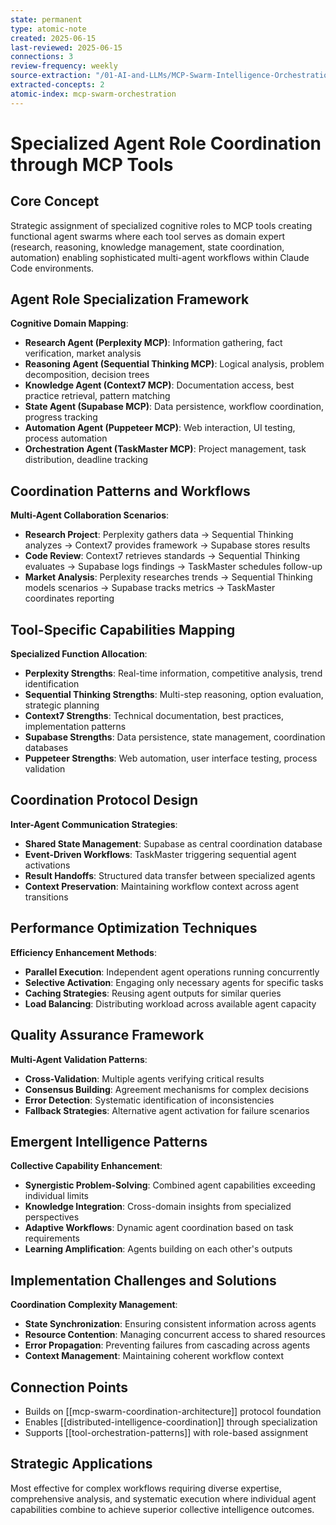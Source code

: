 ```yaml
---
state: permanent
type: atomic-note
created: 2025-06-15
last-reviewed: 2025-06-15
connections: 3
review-frequency: weekly
source-extraction: "/01-AI-and-LLMs/MCP-Swarm-Intelligence-Orchestration-Analysis-2025.md"
extracted-concepts: 2
atomic-index: mcp-swarm-orchestration
---
```


# Specialized Agent Role Coordination through MCP Tools

## Core Concept

Strategic assignment of specialized cognitive roles to MCP tools creating functional agent swarms where each tool serves as domain expert (research, reasoning, knowledge management, state coordination, automation) enabling sophisticated multi-agent workflows within Claude Code environments.

## Agent Role Specialization Framework

**Cognitive Domain Mapping**:
- **Research Agent (Perplexity MCP)**: Information gathering, fact verification, market analysis
- **Reasoning Agent (Sequential Thinking MCP)**: Logical analysis, problem decomposition, decision trees
- **Knowledge Agent (Context7 MCP)**: Documentation access, best practice retrieval, pattern matching
- **State Agent (Supabase MCP)**: Data persistence, workflow coordination, progress tracking
- **Automation Agent (Puppeteer MCP)**: Web interaction, UI testing, process automation
- **Orchestration Agent (TaskMaster MCP)**: Project management, task distribution, deadline tracking

## Coordination Patterns and Workflows

**Multi-Agent Collaboration Scenarios**:
- **Research Project**: Perplexity gathers data → Sequential Thinking analyzes → Context7 provides framework → Supabase stores results
- **Code Review**: Context7 retrieves standards → Sequential Thinking evaluates → Supabase logs findings → TaskMaster schedules follow-up
- **Market Analysis**: Perplexity researches trends → Sequential Thinking models scenarios → Supabase tracks metrics → TaskMaster coordinates reporting

## Tool-Specific Capabilities Mapping

**Specialized Function Allocation**:
- **Perplexity Strengths**: Real-time information, competitive analysis, trend identification
- **Sequential Thinking Strengths**: Multi-step reasoning, option evaluation, strategic planning
- **Context7 Strengths**: Technical documentation, best practices, implementation patterns
- **Supabase Strengths**: Data persistence, state management, coordination databases
- **Puppeteer Strengths**: Web automation, user interface testing, process validation

## Coordination Protocol Design

**Inter-Agent Communication Strategies**:
- **Shared State Management**: Supabase as central coordination database
- **Event-Driven Workflows**: TaskMaster triggering sequential agent activations
- **Result Handoffs**: Structured data transfer between specialized agents
- **Context Preservation**: Maintaining workflow context across agent transitions

## Performance Optimization Techniques

**Efficiency Enhancement Methods**:
- **Parallel Execution**: Independent agent operations running concurrently
- **Selective Activation**: Engaging only necessary agents for specific tasks
- **Caching Strategies**: Reusing agent outputs for similar queries
- **Load Balancing**: Distributing workload across available agent capacity

## Quality Assurance Framework

**Multi-Agent Validation Patterns**:
- **Cross-Validation**: Multiple agents verifying critical results
- **Consensus Building**: Agreement mechanisms for complex decisions
- **Error Detection**: Systematic identification of inconsistencies
- **Fallback Strategies**: Alternative agent activation for failure scenarios

## Emergent Intelligence Patterns

**Collective Capability Enhancement**:
- **Synergistic Problem-Solving**: Combined agent capabilities exceeding individual limits
- **Knowledge Integration**: Cross-domain insights from specialized perspectives
- **Adaptive Workflows**: Dynamic agent coordination based on task requirements
- **Learning Amplification**: Agents building on each other's outputs

## Implementation Challenges and Solutions

**Coordination Complexity Management**:
- **State Synchronization**: Ensuring consistent information across agents
- **Resource Contention**: Managing concurrent access to shared resources
- **Error Propagation**: Preventing failures from cascading across agents
- **Context Management**: Maintaining coherent workflow context

## Connection Points

- Builds on [[mcp-swarm-coordination-architecture]] protocol foundation
- Enables [[distributed-intelligence-coordination]] through specialization
- Supports [[tool-orchestration-patterns]] with role-based assignment

## Strategic Applications

Most effective for complex workflows requiring diverse expertise, comprehensive analysis, and systematic execution where individual agent capabilities combine to achieve superior collective intelligence outcomes.